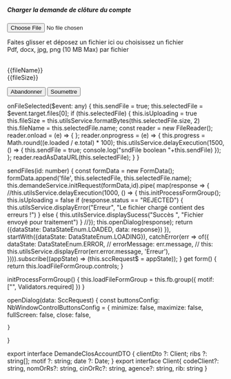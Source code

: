 <nb-card accent="primary" class="controls">
  <nb-card-header>
    <h5 class="title-animation card-title text-uppercase my-auto p-2">Charger la demande de clôture du compte</h5>
  </nb-card-header>
  <nb-card-body>
    <form [formGroup]="loadFileFormGroup" novalidate>
    <div class="d-flex justify-content-center box">
      <div class="w-50">
        <div class="upload-container">
          <div class="upload-box" id="drop-area">
            <label for="fileElem" class="m-auto w-100">
              <input (change)="onFileSelected($event)" type="file" id="fileElem" #fileElem
                                    accept="image/png, image/jpeg, application/vnd.openxmlformats-officedocument.wordprocessingml.document, application/pdf"
            >
              <div class="upload-box-img">
                <nb-icon icon="file-excel-2-line">
                </nb-icon>
              </div>
              <div class="upload-box-description">
                <p>Faites glisser et déposez un fichier ici ou <span
                  class="fw-bold text-danger">choisissez un fichier</span><br>
                  <span class="text-muted">Pdf, docx, jpg, png (10 MB Max) par fichier</span></p>
              </div>
            </label>
          </div>
          <br>
          <div *ngIf="isUploading" class="upload-progess d-flex justify-content-between shadow d-flex flex-row">
            <div class=" col-lg-1 upload-progress-icon my-auto">
              <nb-icon icon="file-text-line"></nb-icon>
            </div>
            <div class="col-md-8 col-lg-10 upload-progress-values my-auto">
              <div class="file-name fw-bold">{{fileName}}</div>
              <div class="file-size text-muted">{{fileSize}}</div>
              <div class="progress-bar w-100">
                <div [ngStyle]="{width: (progress)+'%'}" class="progress-bar-value"></div>
              </div>
            </div>
            <div (click)="onRestMask()" class="col-lg-1 cancel-icon my-auto">
              <nb-icon icon="close-line"></nb-icon>
            </div>
          </div>
        </div>
      </div>
    </div>
    </form>
  </nb-card-body>
  <nb-card-footer>
    <div class="d-flex flex-row justify-content-between">
      <button (click)="cancel()" type="button" class="btn btn-outline-danger">Abandonner</button>
      <button (click)="createRequest()" type="button" class="btn btn-dark">Soumettre</button>
    </div>
  </nb-card-footer>
</nb-card>

onFileSelected($event: any) {
    this.sendFile = true;
    this.selectedFile = $event.target.files[0];
    if (this.selectedFile) {
      this.isUploading = true
      this.fileSize = this.utilsService.formatBytes(this.selectedFile.size, 2)
      this.fileName = this.selectedFile.name;
      const reader = new FileReader();
      reader.onload = (e) => {
      };
      reader.onprogress = (e) => {
        this.progress = Math.round((e.loaded / e.total) * 100);
        this.utilsService.delayExecution(1500, () => {
          this.sendFile = true;
          console.log("sndFile boolean "+this.sendFile)
        });
      };
      reader.readAsDataURL(this.selectedFile);
    }
  }

  sendFiles(id: number) {
        const formData = new FormData();
        formData.append('file', this.selectedFile, this.selectedFile.name);
        this.demandeService.initRequest(formData,id).pipe(
          map(response => {
            //this.utilsService.delayExecution(1000, () => {
            this.initProcessFormGroup();
            this.isUploading = false
            if (response.status == "REJECTED") {
              this.utilsService.displayError("Erreur", "Le fichier chargé contient des erreurs !")
            } else {
              this.utilsService.displaySucess("Succès ", "Fichier envoyé pour traitement")
            }
            //});
            this.openDialog(response);
            return ({dataState: DataStateEnum.LOADED, data: response})
          }),
          startWith({dataState: DataStateEnum.LOADING}),
          catchError(err => of({
            dataState: DataStateEnum.ERROR,
            // errorMessage: err.message,
            // this: this.utilsService.displayError(err.error.message, 'Erreur'),
          }))).subscribe((appState) => (this.sccRequest$ = appState));
    }
  get form() {
    return this.loadFileFormGroup.controls;
  }

  initProcessFormGroup() {
    this.loadFileFormGroup = this.fb.group({
      motif: ["", Validators.required]
    })
  }

  openDialog(data: SccRequest) {
    const buttonsConfig: NbWindowControlButtonsConfig = {
      minimize: false,
      maximize: false,
      fullScreen: false,
      close: false,

    }
  }

  export interface DemandeClosAccountDTO {
  clientDto ?: Client;
  ribs ?: string[];
  motif ?: string;
  date ?: Date;
}
export interface Client{
  codeClient?: string,
  nomOrRs?: string,
  cinOrRc?: string,
  agence?: string,
  rib: string
}
